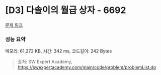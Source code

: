 # [D3] 다솔이의 월급 상자 - 6692 

[문제 링크](https://swexpertacademy.com/main/code/problem/problemDetail.do?contestProbId=AWdXofhKFkADFAWn) 

### 성능 요약

메모리: 61,272 KB, 시간: 342 ms, 코드길이: 242 Bytes



> 출처: SW Expert Academy, https://swexpertacademy.com/main/code/problem/problemList.do